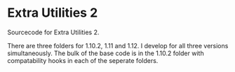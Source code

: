 # Extra Utilities 2
Sourcecode for Extra Utilities 2.

There are three folders for 1.10.2, 1.11 and 1.12. I develop for all three versions simultaneously. The bulk of the base code is in the 1.10.2 folder with compatability hooks in each of the seperate folders.

